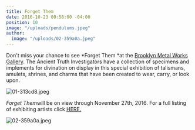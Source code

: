 ```yaml
---
title: Forget Them
date: 2016-10-23 00:58:00 -04:00
position: 10
image: "/uploads/pendulums.jpeg"
author:
  image: "/uploads/02-359a0a.jpeg"
---
```


Don't miss your chance to see *Forget Them *at the [Brooklyn Metal Works Gallery](http://bkmetalworks.com/2016/09/28/forget-them-a-bkmw-juried-exhibition/). The Ancient Truth Investigators have a collection of specimens and implements for divination on display in this special exhibition of talismans, amulets, shrines, and charms that have been created to wear, carry, or look upon.

![01-313cd8.jpeg](/uploads/01-313cd8.jpeg)

*Forget Them*will be on view through November 27th, 2016. For a full listing of exhibiting artists click [HERE.](http://bkmetalworks.com/2016/09/28/forget-them-a-bkmw-juried-exhibition/)

![02-359a0a.jpeg](/uploads/02-359a0a.jpeg)